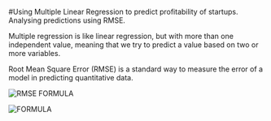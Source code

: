 #Using Multiple Linear Regression to predict profitability of startups. Analysing predictions using RMSE.

Multiple regression is like linear regression, but with more than one independent value, meaning that we try to predict a value based on two or more variables.

Root Mean Square Error (RMSE) is a standard way to measure the error of a model in predicting quantitative data. 

![RMSE FORMULA](https://user-images.githubusercontent.com/107148830/174873506-adc76e38-e7b7-418f-b353-5b1c69244684.png)

![FORMULA](https://user-images.githubusercontent.com/107148830/174873650-cc69a46f-ff59-4e33-b9b3-9d79411735bf.png)
